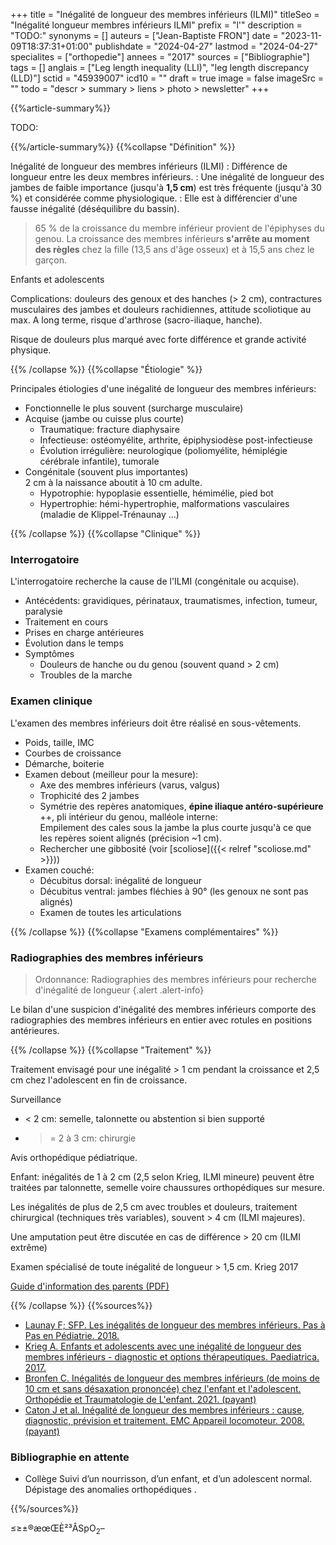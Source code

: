 +++
title = "Inégalité de longueur des membres inférieurs (ILMI)"
titleSeo = "Inégalité longueur membres inférieurs ILMI"
prefix = "l'"
description = "TODO:"
synonyms = []
auteurs = ["Jean-Baptiste FRON"]
date = "2023-11-09T18:37:31+01:00"
publishdate = "2024-04-27"
lastmod = "2024-04-27"
specialites = ["orthopedie"]
annees = "2017"
sources = ["Bibliographie"]
tags = []
anglais = ["Leg length inequality (LLI)", "leg length discrepancy (LLD)"]
sctid = "45939007"
icd10 = ""
draft = true
image = false
imageSrc = ""
todo = "descr > summary > liens > photo > newsletter"
+++

{{%article-summary%}}

TODO:

{{%/article-summary%}}
{{%collapse "Définition" %}}

Inégalité de longueur des membres inférieurs (ILMI)
: Différence de longueur entre les deux membres inférieurs.
: Une inégalité de longueur des jambes de faible importance (jusqu'à **1,5 cm**) est très fréquente (jusqu'à 30 %) et considérée comme physiologique.
: Elle est à différencier d'une fausse inégalité (déséquilibre du bassin).

> 65 % de la croissance du membre inférieur provient de l'épiphyses du genou. La croissance des membres inférieurs **s'arrête au moment des règles** chez la fille (13,5 ans d'âge osseux) et à 15,5 ans chez le garçon.

Enfants et adolescents

Complications: douleurs des genoux et des hanches (> 2 cm), contractures musculaires des jambes et douleurs rachidiennes, attitude scoliotique au max.
A long terme, risque d'arthrose (sacro-iliaque, hanche).

Risque de douleurs plus marqué avec forte différence et grande activité physique.

{{% /collapse %}}
{{%collapse "Étiologie" %}}

Principales étiologies d'une inégalité de longueur des membres inférieurs:

- Fonctionnelle le plus souvent (surcharge musculaire)
- Acquise (jambe ou cuisse plus courte)
  - Traumatique: fracture diaphysaire
  - Infectieuse: ostéomyélite, arthrite, épiphysiodèse post-infectieuse
  - Évolution irrégulière: neurologique (poliomyélite, hémiplégie cérébrale infantile), tumorale
- Congénitale (souvent plus importantes)  
  2 cm à la naissance aboutit à 10 cm adulte.
  - Hypotrophie: hypoplasie essentielle, hémimélie, pied bot
  - Hypertrophie: hémi-hypertrophie, malformations vasculaires (maladie de Klippel-Trénaunay ...)

{{% /collapse %}}
{{%collapse "Clinique" %}}

### Interrogatoire

L'interrogatoire recherche la cause de l'ILMI (congénitale ou acquise).

- Antécédents: gravidiques, périnataux, traumatismes, infection, tumeur, paralysie
- Traitement en cours
- Prises en charge antérieures
- Évolution dans le temps
- Symptômes
  - Douleurs de hanche ou du genou (souvent quand > 2 cm)
  - Troubles de la marche

### Examen clinique

L'examen des membres inférieurs doit être réalisé en sous-vêtements.

- Poids, taille, IMC
- Courbes de croissance
- Démarche, boiterie
- Examen debout (meilleur pour la mesure):
  - Axe des membres inférieurs (varus, valgus)
  - Trophicité des 2 jambes
  - Symétrie des repères anatomiques, **épine iliaque antéro-supérieure** ++, pli intérieur du genou, malléole interne:  
    Empilement des cales sous la jambe la plus courte jusqu'à ce que les repères soient alignés (précision ~1 cm).
  - Rechercher une gibbosité (voir [scoliose]({{< relref "scoliose.md" >}}))
- Examen couché:
  - Décubitus dorsal: inégalité de longueur
  - Décubitus ventral: jambes fléchies à 90° (les genoux ne sont pas alignés)
  - Examen de toutes les articulations

{{% /collapse %}}
{{%collapse "Examens complémentaires" %}}

### Radiographies des membres inférieurs

> Ordonnance: Radiographies des membres inférieurs pour recherche d'inégalité de longueur
{.alert .alert-info}

Le bilan d'une suspicion d'inégalité des membres inférieurs comporte des radiographies des membres inférieurs en entier avec rotules en positions antérieures.

{{% /collapse %}}
{{%collapse "Traitement" %}}

Traitement envisagé pour une inégalité > 1 cm pendant la croissance et 2,5 cm chez l'adolescent en fin de croissance.

Surveillance

- < 2 cm: semelle, talonnette ou abstention si bien supporté
- >= 2 à 3 cm: chirurgie

Avis orthopédique pédiatrique.

Enfant: inégalités de 1 à 2 cm (2,5 selon Krieg, ILMI mineure) peuvent être traitées par talonnette, semelle voire chaussures orthopédiques sur mesure.

Les inégalités de plus de 2,5 cm avec troubles et douleurs, traitement chirurgical (techniques très variables), souvent > 4 cm (ILMI majeures).

Une amputation peut être discutée en cas de différence > 20 cm (ILMI extrême)

Examen spécialisé de toute inégalité de longueur > 1,5 cm. Krieg 2017

[Guide d'information des parents (PDF)](https://sofop.org/medias/files/textes_scientifiques/fiches_parents/ILMI.pdf)

{{% /collapse %}}
{{%sources%}}

- [Launay F; SFP. Les inégalités de longueur des membres inférieurs. Pas à Pas en Pédiatrie. 2018.](https://pap-pediatrie.fr/les-inegalites-de-longueur-des-membres-inferieurs)
- [Krieg A. Enfants et adolescents avec une inégalité de longueur des membres inférieurs - diagnostic et options thérapeutiques. Paediatrica. 2017.](https://www.researchgate.net/publication/330999285_Enfants_et_adolescents_avec_une_inegalite_de_longueur_des_membres_inferieurs_-_diagnostic_et_options_therapeutiques)
- [Bronfen C. Inégalités de longueur des membres inférieurs (de moins de 10 cm et sans désaxation prononcée) chez l'enfant et l'adolescent. Orthopédie et Traumatologie de L'enfant. 2021. (payant)](https://www.sciencedirect.com/science/article/abs/pii/B9782294772696000173)
- [Caton J et al. Inégalité de longueur des membres inférieurs : cause, diagnostic, prévision et traitement. EMC Appareil locomoteur. 2008. (payant)](https://www.em-consulte.com/article/194138/inegalite-de-longueur-des-membres-inferieurs-cause)

### Bibliographie en attente

- Collège Suivi d’un nourrisson, d’un enfant, et d’un adolescent normal.
Dépistage des anomalies orthopédiques .

{{%/sources%}}

≤≥±®æœŒÈ²³ÂSpO<sub>2</sub>–
